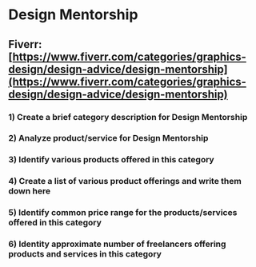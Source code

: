 # Design Mentorship
## Fiverr: [https://www.fiverr.com/categories/graphics-design/design-advice/design-mentorship](https://www.fiverr.com/categories/graphics-design/design-advice/design-mentorship)
### 1) Create a brief category description for Design Mentorship
### 2) Analyze product/service for Design Mentorship
### 3) Identify various products offered in this category
### 4) Create a list of various product offerings and write them down here
### 5) Identify common price range for the products/services offered in this category
### 6) Identity approximate number of freelancers offering products and services in this category
